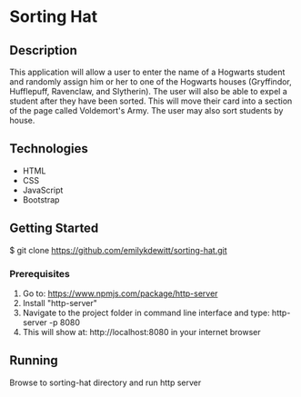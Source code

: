 # Sorting Hat

## Description
This application will allow a user to enter the name of a Hogwarts student and randomly assign him or her to one of the Hogwarts houses (Gryffindor, Hufflepuff, Ravenclaw, and Slytherin). The user will also be able to expel a student after they have been sorted. This will move their card into a section of the page called Voldemort's Army. The user may also sort students by house.

## Technologies
-  HTML
-  CSS
-  JavaScript
-  Bootstrap

## Getting Started
$ git clone https://github.com/emilykdewitt/sorting-hat.git

### Prerequisites
1. Go to: https://www.npmjs.com/package/http-server
2. Install "http-server"
3. Navigate to the project folder in command line interface and type: http-server -p 8080
4. This will show at: http://localhost:8080 in your internet browser

## Running
Browse to sorting-hat directory and run http server
